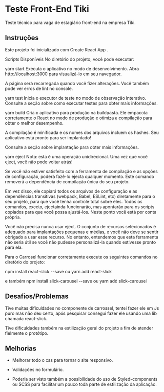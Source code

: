 # Teste Front-End Tiki

Teste técnico para vaga de estagiário front-end na empresa Tiki.

## Instruções

Este projeto foi inicializado com Create React App .

Scripts Disponíveis
No diretório do projeto, você pode executar:

yarn start
Executa o aplicativo no modo de desenvolvimento.
Abra http://localhost:3000 para visualizá-lo em seu navegador.

A página será recarregada quando você fizer alterações.
Você também pode ver erros de lint no console.

yarn test
Inicia o executor de teste no modo de observação interativo.
Consulte a seção sobre como executar testes para obter mais informações.

yarn build
Cria o aplicativo para produção na buildpasta.
Ele empacota corretamente o React no modo de produção e otimiza a compilação para obter o melhor desempenho.

A compilação é minificada e os nomes dos arquivos incluem os hashes.
Seu aplicativo está pronto para ser implantado!

Consulte a seção sobre implantação para obter mais informações.

yarn eject
Nota: esta é uma operação unidirecional. Uma vez que você eject, você não pode voltar atrás!

Se você não estiver satisfeito com a ferramenta de compilação e as opções de configuração, poderá fazê-lo ejecta qualquer momento. Este comando removerá a dependência de compilação única do seu projeto.

Em vez disso, ele copiará todos os arquivos de configuração e as dependências transitivas (webpack, Babel, ESLint, etc) diretamente para o seu projeto, para que você tenha controle total sobre eles. Todos os comandos, exceto, ejectainda funcionarão, mas apontarão para os scripts copiados para que você possa ajustá-los. Neste ponto você está por conta própria.

Você não precisa nunca usar eject. O conjunto de recursos selecionados é adequado para implantações pequenas e médias, e você não deve se sentir obrigado a usar esse recurso. No entanto, entendemos que esta ferramenta não seria útil se você não pudesse personalizá-la quando estivesse pronto para ela.

Para o Carrosel funcionar corretamente execute os seguintes comandos no diretório do projeto:

npm install react-slick --save
ou
yarn add react-slick

e também
npm install slick-carousel --save
ou
yarn add slick-carousel

## Desafios/Problemas

Tive muitas dificuldades no componente de carrossel, tentei fazer ele em Js puro mas não deu certo, após pesquisar consegui fazer ele usando uma lib chamada react-slick.

Tive dificuldades também na estilização geral do projeto a fim de atender fielmente o protótipo.

## Melhorias

- Melhorar todo o css para tornar o site responsivo.

- Validações no formulário.

- Poderia ser visto também a possibilidade do uso de Styled-components ou SCSS para facilitar um pouco toda parte de estilização da aplicação.
